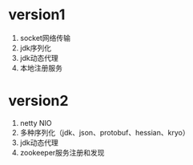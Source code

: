 # version1
1. socket网络传输 
2. jdk序列化 
3. jdk动态代理 
4. 本地注册服务

# version2
1. netty NIO 
2. 多种序列化（jdk、json、protobuf、hessian、kryo）
3. jdk动态代理 
4. zookeeper服务注册和发现